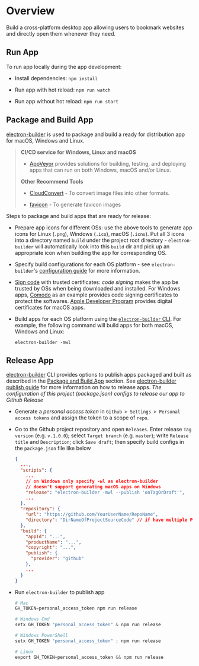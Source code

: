 # Overview

Build a cross-platform desktop app allowing users to bookmark websites and directly open them whenever they need.

## Run App

To run app locally during the app development:

* Install dependencies:
`npm install`

* Run app with hot reload:
`npm run watch`

* Run app without hot reload:
`npm run start`

## Package and Build App

[electron-builder](https://www.electron.build/) is used to package and build a ready for distribution app for macOS, Windows and Linux.

> **CI/CD service for Windows, Linux and macOS**
>
> * [AppVeyor](https://www.appveyor.com/) provides solutions for building, testing, and deploying apps that can run on both Windows, macOS and/or Linux.
>
> **Other Recommend Tools**
>
> * [CloudConvert](https://cloudconvert.com/) - To convert image files into other formats.
>
> * [favicon](https://favicon.io/) - To generate favicon images

Steps to package and build apps that are ready for release:

* Prepare app icons for different OSs: use the above tools to generate app icons for Linux (`.png`), Windows (`.ico`), macOS (`.icns`). Put all 3 icons into a directory named `build` under the project root directory - `electron-builder` will automatically look into this `build` dir and pick up an appropriate icon when building the app for corresponding OS.

* Specify build configurations for each OS platform - see `electron-builder`'s [configuration guide](https://www.electron.build/configuration/configuration) for more information.

* [Sign code](https://www.electron.build/code-signing) with trusted certificates: _code signing_ makes the app be trusted by OSs when being downloaded and installed. For Windows apps, [Comodo](https://comodosslstore.com/code-signing) as an example provides code signing certificates to protect the softwares. [Apple Developer Program](https://developer.apple.com/support/certificates/) provides digital certificates for macOS apps.

* Build apps for each OS platform using the [`electron-builder` CLI](https://www.electron.build/cli). For example, the following command will build apps for both macOS, Windows and Linux: 

    ```shell
    electron-builder -mwl
    ```

## Release App

[electron-builder](https://www.electron.build/) CLI provides options to publish apps packaged and built as described in the [Package and Build App](#package-and-build-app) section. See [electron-builder publish guide](https://www.electron.build/configuration/publish) for more information on how to release apps. _The configuration of this project (package.json) configs to release our app to Github Release_

* Generate a _personal access token_ in `Github > Settings > Personal access tokens` and assign the token to a scope of `repo`.

* Go to the Github project repository and open `Releases`. Enter release `Tag version` (e.g. `v.1.0.0`); select `Target branch` (e.g. `master`); write `Release title` and `Description`; click `Save draft`;
then specify build configs in the `package.json` file like below

    ```json
    {
      ...,
      "scripts": {
        ...
        // on Windows only specify -wl as electron-builder
        // doesn't support generating macOS apps on Windows
        "release": "electron-builder -mwl --publish 'onTagOrDraft'",
        ...
      },
      "repository": {
        "url": "https://github.com/YourUserName/RepoName",
        "directory": "DirNameOfProjectSourceCode" // if have multiple PRJs in one repo
      },
      "build": {
        "appId": "...",
        "productName": "...",
        "copyright": "...",
        "publish": {
          "provider": "github"
        },
        ...
      }
    }
    ```

* Run `electron-builder` to publish app

    ```powershell
    # Mac
    GH_TOKEN=personal_access_token npm run release

    # Windows Cmd
    setx GH_TOKEN "personal_access_token" & npm run release

    # Windows PowerShell
    setx GH_TOKEN "personal_access_token" ; npm run release

    # Linux
    export GH_TOKEN=personal_access_token && npm run release
    ```
